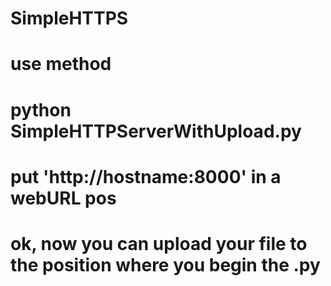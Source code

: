 # SimpleHTTPS #
# use method #
# python SimpleHTTPServerWithUpload.py #
# put 'http://hostname:8000' in a webURL pos #
# ok, now you can upload your file to the position where you begin the .py  #
